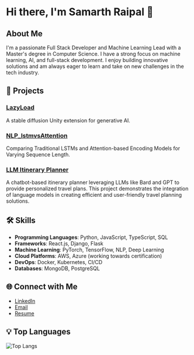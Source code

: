 # Hi there, I'm Samarth Raipal 👋

## About Me

I'm a passionate Full Stack Developer and Machine Learning Lead with a Master's degree in Computer Science. I have a strong focus on machine learning, AI, and full-stack development. I enjoy building innovative solutions and am always eager to learn and take on new challenges in the tech industry.

## 🚀 Projects


### [LazyLoad](Lazyload.ai)
A stable diffusion Unity extension for generative AI.

### [NLP_lstmvsAttention](https://drive.google.com/file/d/1pQ4U4FKDkYha1IuUPJMEMUZV5CfE2-r5/view?usp=drive_link)
Comparing Traditional LSTMs and Attention-based Encoding Models for Varying Sequence Length.

### [LLM Itinerary Planner](https://github.com/your-github-username/LLM_itinerary_planner)
A chatbot-based itinerary planner leveraging LLMs like Bard and GPT to provide personalized travel plans. This project demonstrates the integration of language models in creating efficient and user-friendly travel planning solutions.


## 🛠️ Skills

- **Programming Languages**: Python, JavaScript, TypeScript, SQL
- **Frameworks**: React.js, Django, Flask
- **Machine Learning**: PyTorch, TensorFlow, NLP, Deep Learning
- **Cloud Platforms**: AWS, Azure (working towards certification)
- **DevOps**: Docker, Kubernetes, CI/CD
- **Databases**: MongoDB, PostgreSQL

## 🌐 Connect with Me

- [LinkedIn](https://www.linkedin.com/in/samarthraipal)
- [Email](mailto:samarthraipal@example.com)
- [Resume](https://drive.google.com/file/d/1nGFSvLPqFg0_GuKQ6N-vUeH2kF44opQk/view?usp=sharing)


## 💡 Top Languages

![Top Langs](https://github-readme-stats.vercel.app/api/top-langs/?username=your-sam21112&layout=compact&theme=radical)
